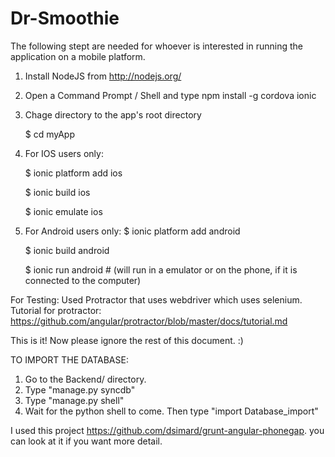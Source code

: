 Dr-Smoothie
===========

The following stept are needed for whoever is interested in running the application on a mobile platform.

1) Install NodeJS from http://nodejs.org/

2) Open a Command Prompt / Shell and type npm install -g cordova ionic

3) Chage directory to the app's root directory

	$ cd myApp
	
4) For IOS users only:

	$ ionic platform add ios
	
	$ ionic build ios
	
	$ ionic emulate ios
	
5) For Android users only: $ ionic platform add android

	$ ionic build android
	
	$ ionic run android    # (will run in a emulator or on the phone, if it is connected to the computer)

For Testing: 
   Used Protractor that uses webdriver which uses selenium.
   Tutorial for protractor: https://github.com/angular/protractor/blob/master/docs/tutorial.md 

This is it! Now please ignore the rest of this document. :)


TO IMPORT THE DATABASE:
1) Go to the Backend/ directory.
2) Type "manage.py syncdb"
3) Type "manage.py shell"
4) Wait for the python shell to come. Then type "import Database_import"

	
I used this project https://github.com/dsimard/grunt-angular-phonegap. 
you can look at it if you want more detail.
